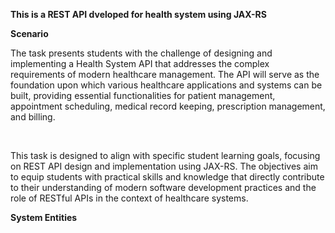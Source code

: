 **This is a REST API dveloped for health system using JAX-RS** <br>

**Scenario**
 <p> The task presents students with the challenge of designing and implementing a
Health System API that addresses the complex requirements of modern healthcare
management. The API will serve as the foundation upon which various healthcare
applications and systems can be built, providing essential functionalities for patient
management, appointment scheduling, medical record keeping, prescription management,
and billing. </p> <br>

</p> This task is designed to align with specific student learning goals, focusing on
REST API design and implementation using JAX-RS. The objectives aim to equip students
with practical skills and knowledge that directly contribute to their understanding of
modern software development practices and the role of RESTful APIs in the context of
healthcare systems. </p>

**System Entities**
